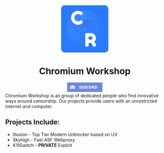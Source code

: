 <div align="center">
<img width="150px" src="https://raw.githubusercontent.com/Chromium-Workshop/.github/main/profile/122715711.png">
</div>

<h1 align="center">Chromium Workshop</h1>
<div align="center">
<a href="https://discord.gg/JrCDb6zjDD"><img height="30px" src="https://raw.githubusercontent.com/Chromium-Workshop/.github/main/profile/Discord-7289DA.png"><img></a>
</div>
Chromium Workshop is an group of dedicated people who find innovative ways around censorship. Our projects provide users with an unrestricted internet and computer.

## Projects Include:
* Illusion - Top Tier Modern Unblocker based on UV
* Skyhigh - Fast ASF Webproxy
* K1llSwitch - **PRIVATE** Exploit
